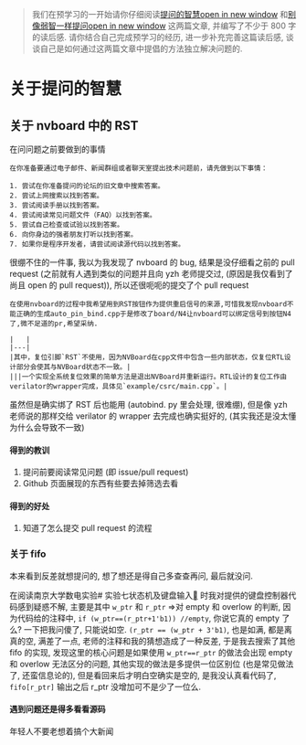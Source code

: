 >我们在预学习的一开始请你仔细阅读[提问的智慧open in new window](https://github.com/ryanhanwu/How-To-Ask-Questions-The-Smart-Way/blob/master/README-zh_CN.md) 和[别像弱智一样提问open in new window](https://github.com/tangx/Stop-Ask-Questions-The-Stupid-Ways/blob/master/README.md) 这两篇文章, 并编写了不少于 800 字的读后感. 请你结合自己完成预学习的经历, 进一步补充完善这篇读后感, 谈谈自己是如何通过这两篇文章中提倡的方法独立解决问题的.

# 关于提问的智慧

## 关于 nvboard 中的 RST
在问问题之前要做到的事情
```
在你准备要通过电子邮件、新闻群组或者聊天室提出技术问题前，请先做到以下事情：

1. 尝试在你准备提问的论坛的旧文章中搜索答案。
2. 尝试上网搜索以找到答案。
3. 尝试阅读手册以找到答案。
4. 尝试阅读常见问题文件（FAQ）以找到答案。
5. 尝试自己检查或试验以找到答案。
6. 向你身边的强者朋友打听以找到答案。
7. 如果你是程序开发者，请尝试阅读源代码以找到答案。
```

很绷不住的一件事, 我以为我发现了 nvboard 的 bug, 结果是没仔细看之前的 pull request (之前就有人遇到类似的问题并且向 yzh 老师提交过, (原因是我仅看到了尚且 open 的 pull request)), 所以还很呃呃的提交了个 pull request
```
在使用nvboard的过程中我希望用到RST按钮作为提供重启信号的来源,可惜我发现nvboard不能正确的生成auto_pin_bind.cpp于是修改了board/N4让nvboard可以绑定信号到按钮N4了,微不足道的pr,希望采纳.
```

```
|   |
|---|
|其中，复位引脚`RST`不使用，因为NVBoard在cpp文件中包含一些内部状态，仅复位RTL设计部分会使其与NVBoard状态不一致。|
|||一个实现全系统复位效果的简单方法是退出NVBoard并重新运行。RTL设计的复位工作由verilator的wrapper完成，具体见`example/csrc/main.cpp`。|
```
虽然但是确实绑了 RST 后也能用 (autobind. py 里会处理, 很难绷), 但是像 yzh 老师说的那样交给 verilator 的 wrapper 去完成也确实挺好的, (其实我还是没太懂为什么会导致不一致)
#### 得到的教训
1. 提问前要阅读常见问题 (即 issue/pull request)
2. Github 页面展现的东西有些要去掉筛选去看
#### 得到的好处
1. 知道了怎么提交 pull request 的流程 

### 关于 fifo

本来看到反差就想提问的, 想了想还是得自己多查查再问, 最后就没问.

在阅读南京大学数电实验# 实验七状态机及键盘输入[]( https://nju-projectn.github.io/dlco-lecture-note/exp/07.html#id1 "Permalink to this heading") 时我对提供的键盘控制器代码感到疑惑不解, 主要是其中 `w_ptr` 和 `r_ptr` =>对 empty 和 overlow 的判断, 因为代码给的注释中, `if (w_ptr==(r_ptr+1'b1)) //empty`, 你说它真的 empty 了么? 一下把我问傻了, 只能说如空. `(r_ptr == (w_ptr + 3'b1)`, 也是如满, 都是离真的空, 满差了一点, 老师的注释和我的猜想造成了一种反差, 于是我去搜索了其他 fifo 的实现, 发现这里的核心问题是如果使用 `w_ptr==r_ptr` 的做法会出现 empty 和 overlow 无法区分的问题, 其他实现的做法是多提供一位区别位 (也是常见做法了, 还蛮信息论的), 但是看回来后才明白空确实是空的, 是我没认真看代码了, `fifo[r_ptr]` 输出之后 r_ptr 没增加可不是少了一位么. 
#### 遇到问题还是得多看看源码
年轻人不要老想着搞个大新闻